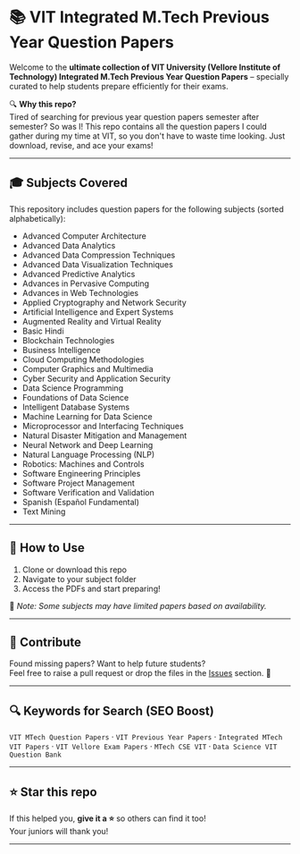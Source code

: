 # 📚 VIT Integrated M.Tech Previous Year Question Papers

Welcome to the **ultimate collection of VIT University (Vellore Institute of Technology) Integrated M.Tech Previous Year Question Papers** – specially curated to help students prepare efficiently for their exams.

🔍 **Why this repo?**  
Tired of searching for previous year question papers semester after semester? So was I! This repo contains all the question papers I could gather during my time at VIT, so you don't have to waste time looking. Just download, revise, and ace your exams!

---

## 🎓 Subjects Covered

This repository includes question papers for the following subjects (sorted alphabetically):

- Advanced Computer Architecture  
- Advanced Data Analytics  
- Advanced Data Compression Techniques  
- Advanced Data Visualization Techniques  
- Advanced Predictive Analytics  
- Advances in Pervasive Computing  
- Advances in Web Technologies  
- Applied Cryptography and Network Security  
- Artificial Intelligence and Expert Systems  
- Augmented Reality and Virtual Reality  
- Basic Hindi  
- Blockchain Technologies  
- Business Intelligence  
- Cloud Computing Methodologies  
- Computer Graphics and Multimedia  
- Cyber Security and Application Security  
- Data Science Programming  
- Foundations of Data Science  
- Intelligent Database Systems  
- Machine Learning for Data Science  
- Microprocessor and Interfacing Techniques  
- Natural Disaster Mitigation and Management  
- Neural Network and Deep Learning  
- Natural Language Processing (NLP)  
- Robotics: Machines and Controls  
- Software Engineering Principles  
- Software Project Management  
- Software Verification and Validation  
- Spanish (Español Fundamental)  
- Text Mining  

---

## 🧠 How to Use

1. Clone or download this repo  
2. Navigate to your subject folder  
3. Access the PDFs and start preparing!

📎 _Note: Some subjects may have limited papers based on availability._

---

## 🤝 Contribute

Found missing papers? Want to help future students?  
Feel free to raise a pull request or drop the files in the [Issues](https://github.com/pooja-gitty/VIT-QUESTION-PAPERS.git) section. 💪

---

## 🔍 Keywords for Search (SEO Boost)

`VIT MTech Question Papers` · `VIT Previous Year Papers` · `Integrated MTech VIT Papers` · `VIT Vellore Exam Papers` · `MTech CSE VIT` · `Data Science VIT Question Bank`

---

## ⭐ Star this repo

If this helped you, **give it a ⭐️** so others can find it too!  
Your juniors will thank you!

---


